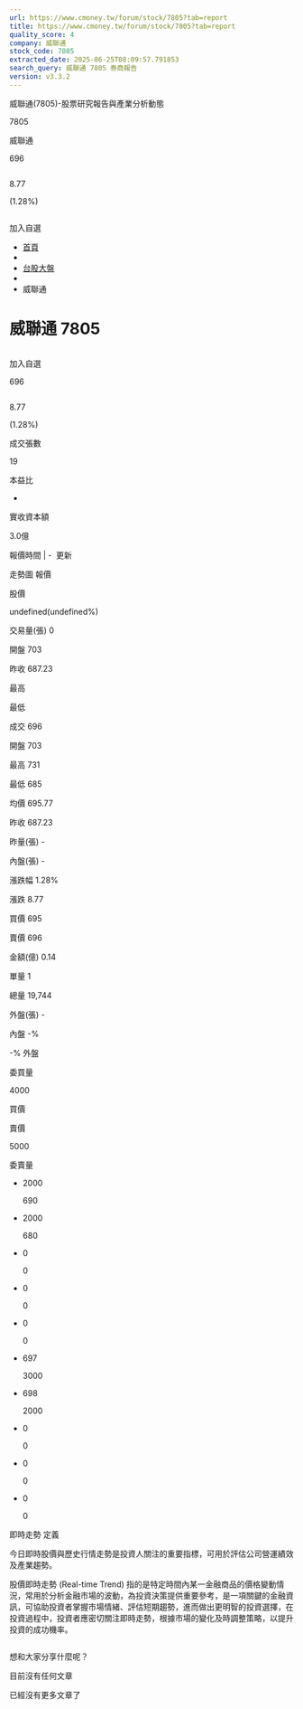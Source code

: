 ```yaml
---
url: https://www.cmoney.tw/forum/stock/7805?tab=report
title: https://www.cmoney.tw/forum/stock/7805?tab=report
quality_score: 4
company: 威聯通
stock_code: 7805
extracted_date: 2025-06-25T08:09:57.791853
search_query: 威聯通 7805 券商報告
version: v3.3.2
---
```


威聯通(7805)-股票研究報告與產業分析動態



7805
 
威聯通

696

![]()

8.77

(1.28%)

![]()

加入自選

* [首頁](/forum/)
* ![]()
* [台股大盤](/forum/stock)
* ![]()
* 威聯通

# 威聯通 7805

![]()

加入自選

696

![]()

8.77

(1.28%)

成交張數

19

本益比

-

實收資本額

3.0億

報價時間 | - ![]()
更新

走勢圖
報價

股價

undefined(undefined%)

交易量(張)
0

開盤 703

昨收 687.23

最高

最低

成交 696

開盤 703

最高 731

最低 685

均價 695.77

昨收 687.23

昨量(張) -

內盤(張) -

漲跌幅 1.28%

漲跌 8.77

買價 695

賣價 696

金額(億) 0.14

單量 1

總量 19,744

外盤(張) -

內盤 
-%

-%
 外盤

委買量

4000

買價

賣價

5000

委賣量

* 2000

  690
* 2000

  680
* 0

  0
* 0

  0
* 0

  0

* 697

  3000
* 698

  2000
* 0

  0
* 0

  0
* 0

  0

即時走勢 定義

今日即時股價與歷史行情走勢是投資人關注的重要指標，可用於評估公司營運績效及產業趨勢。
  
  
股價即時走勢 (Real-time Trend) 指的是特定時間內某一金融商品的價格變動情況，常用於分析金融市場的波動，為投資決策提供重要參考，是一項關鍵的金融資訊，可協助投資者掌握市場情緒、評估短期趨勢，進而做出更明智的投資選擇，在投資過程中，投資者應密切關注即時走勢，根據市場的變化及時調整策略，以提升投資的成功機率。

![]()

想和大家分享什麼呢？

目前沒有任何文章

已經沒有更多文章了

![]()